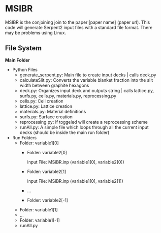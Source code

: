 # MSIBR
MSIBR is the conjoining join to the paper [paper name] (paper url). This code will generate Serpent2 input files with a standard file format. There may be problems using Linux.


## File System
**Main Folder**

- Python Files
  - generate_serpent.py: Main file to create input decks | calls deck.py
  - calculateSlit.py: Converts the variable blanket fraction into the slit width between graphite hexagons
  - deck.py: Organizes input deck and outputs string | calls lattice.py, surfs.py, cells.py, materials.py, reprocessing.py
  - cells.py: Cell creation
  - lattice.py: Lattice creation
  - materials.py: Material definitions
  - surfs.py: Surface creation
  - reprocessing.py: If toggeled will create a reprocessing scheme
  - runAll.py: A simple file which loops through all the current input decks (should be inside the main run folder)
- Run Folders
  - Folder: variable1[0]
    - Folder: variable2[0]
    
      Input File: MSiBR.inp (variable1[0], variable2[0])
    - Folder: variable2[1]

      Input File: MSiBR.inp (variable1[0], variable2[1])
    - ...
    - Folder: variable2[-1]
  - Folder: variable1[1]
  - ...
  - Folder: variable1[-1]
  - runAll.py

